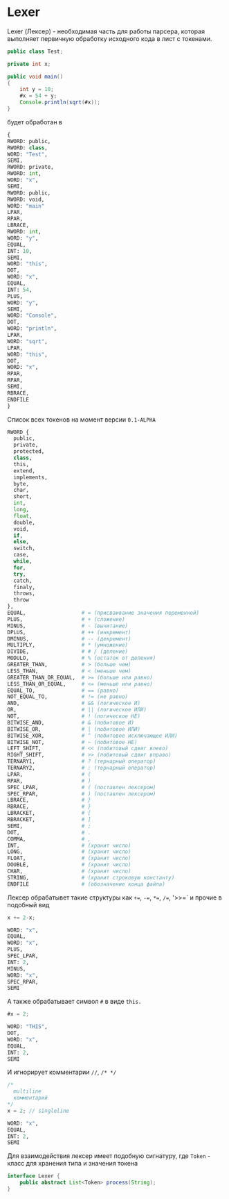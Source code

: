 # Lexer

Lexer (Лексер) - необходимая часть для работы парсера, которая выполняет первичную обработку исходного кода в лист с токенами.

```java
public class Test;

private int x;

public void main()
{
    int y = 10;
    #x = 54 + y;
    Console.println(sqrt(#x));
}
```

будет обработан в

```py
{
RWORD: public,
RWORD: class,
WORD: "Test",
SEMI,
RWORD: private,
RWORD: int,
WORD: "x",
SEMI,
RWORD: public,
RWORD: void,
WORD: "main"
LPAR,
RPAR,
LBRACE,
RWORD: int,
WORD: "y",
EQUAL,
INT: 10,
SEMI,
WORD: "this",
DOT,
WORD: "x",
EQUAL,
INT: 54,
PLUS,
WORD: "y",
SEMI,
WORD: "Console",
DOT,
WORD: "println",
LPAR,
WORD: "sqrt",
LPAR,
WORD: "this",
DOT,
WORD: "x",
RPAR,
RPAR,
SEMI,
RBRACE,
ENDFILE
}
```

Список всех токенов на момент версии `0.1-ALPHA`
```py
RWORD {
  public,
  private,
  protected,
  class,
  this,
  extend,
  implements,
  byte,
  char,
  short,
  int,
  long,
  float,
  double,
  void,
  if,
  else,
  switch,
  case,
  while,
  for,
  try,
  catch,
  finaly,
  throws,
  throw
},
EQUAL,                  # = (присваивание значения переменной)
PLUS,                   # + (сложение)
MINUS,                  # - (вычитание)
DPLUS,                  # ++ (инкремент)
DMINUS,                 # -- (декремент)
MULTIPLY,               # * (умножение)
DIVIDE,                 # # / (деление)
MODULO,                 # % (остаток от деления)
GREATER_THAN,           # > (больше чем)
LESS_THAN,              # < (меньше чем)
GREATER_THAN_OR_EQUAL,  # >= (больше или равно)
LESS_THAN_OR_EQUAL,     # <= (меньше или равно)
EQUAL_TO,               # == (равно)
NOT_EQUAL_TO,           # != (не равно)
AND,                    # && (логическое И)
OR,                     # || (логическое ИЛИ)
NOT,                    # ! (логическое НЕ)
BITWISE_AND,            # & (побитовое И)
BITWISE_OR,             # | (побитовое ИЛИ)
BITWISE_XOR,            # ^ (побитовое исключающее ИЛИ)
BITWISE_NOT,            # ~ (побитовое НЕ)
LEFT_SHIFT,             # << (побитовый сдвиг влево)
RIGHT_SHIFT,            # >> (побитовый сдвиг вправо)
TERNARY1,               # ? (тернарный оператор)
TERNARY2,               # : (тернарный оператор)
LPAR,                   # (
RPAR,                   # )
SPEC_LPAR,              # ( (поставлен лексером)
SPEC_RPAR,              # ) (поставлен лексером)
LBRACE,                 # }
RBRACE,                 # }
LBRACKET,               # [
RBRACKET,               # ]
SEMI,                   # ;
DOT,                    # .
COMMA,                  # ,
INT,                    # (хранит число)
LONG,                   # (хранит число)
FLOAT,                  # (хранит число)
DOUBLE,                 # (хранит число)
CHAR,                   # (хранит число)
STRING,                 # (хранит строковую константу)
ENDFILE                 # (обозначение конца файла)
```

Лексер обрабатывет такие структуры как `+=`, `-=`, `*=`, `/=`, '>>=` и прочие в подобный вид
```java
x += 2-x;
```
```py
WORD: "x",
EQUAL,
WORD: "x",
PLUS,
SPEC_LPAR,
INT: 2,
MINUS,
WORD: "x",
SPEC_RPAR,
SEMI
```

А также обрабатывает символ `#` в виде `this.`
```java
#x = 2;
```
```py
WORD: "THIS",
DOT,
WORD: "x",
EQUAL,
INT: 2,
SEMI
```

И игнорирует комментарии `//`, `/* */`
```java
/*
  multiline
  комментарий
*/
x = 2; // singleline
```
```py
WORD: "x",
EQUAL,
INT: 2,
SEMI
```

Для взаимодействия лексер имеет подобную сигнатуру, где `Token` - класс для хранения типа и значения токена
```java
interface Lexer {
    public abstract List<Token> process(String);
}
```
